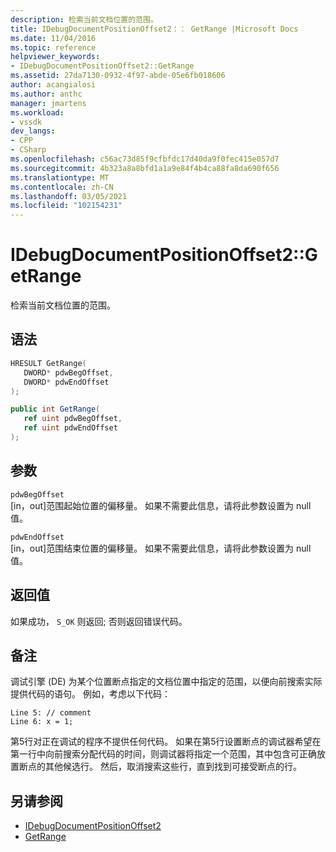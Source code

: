 ```yaml
---
description: 检索当前文档位置的范围。
title: IDebugDocumentPositionOffset2：： GetRange |Microsoft Docs
ms.date: 11/04/2016
ms.topic: reference
helpviewer_keywords:
- IDebugDocumentPositionOffset2::GetRange
ms.assetid: 27da7130-0932-4f97-abde-05e6fb018606
author: acangialosi
ms.author: anthc
manager: jmartens
ms.workload:
- vssdk
dev_langs:
- CPP
- CSharp
ms.openlocfilehash: c56ac73d85f9cfbfdc17d40da9f0fec415e057d7
ms.sourcegitcommit: 4b323a8a8bfd1a1a9e84f4b4ca88fa8da690f656
ms.translationtype: MT
ms.contentlocale: zh-CN
ms.lasthandoff: 03/05/2021
ms.locfileid: "102154231"
---
```

# <a name="idebugdocumentpositionoffset2getrange"></a>IDebugDocumentPositionOffset2::GetRange
检索当前文档位置的范围。

## <a name="syntax"></a>语法

```cpp
HRESULT GetRange(
   DWORD* pdwBegOffset,
   DWORD* pdwEndOffset
);
```

```csharp
public int GetRange(
   ref uint pdwBegOffset,
   ref uint pdwEndOffset
);
```

## <a name="parameters"></a>参数
`pdwBegOffset`\
[in，out]范围起始位置的偏移量。 如果不需要此信息，请将此参数设置为 null 值。

`pdwEndOffset`\
[in，out]范围结束位置的偏移量。 如果不需要此信息，请将此参数设置为 null 值。

## <a name="return-value"></a>返回值
 如果成功， `S_OK` 则返回; 否则返回错误代码。

## <a name="remarks"></a>备注
 调试引擎 (DE) 为某个位置断点指定的文档位置中指定的范围，以便向前搜索实际提供代码的语句。 例如，考虑以下代码：

```
Line 5: // comment
Line 6: x = 1;
```

 第5行对正在调试的程序不提供任何代码。 如果在第5行设置断点的调试器希望在第一行中向前搜索分配代码的时间，则调试器将指定一个范围，其中包含可正确放置断点的其他候选行。 然后，取消搜索这些行，直到找到可接受断点的行。

## <a name="see-also"></a>另请参阅
- [IDebugDocumentPositionOffset2](../../../extensibility/debugger/reference/idebugdocumentpositionoffset2.md)
- [GetRange](../../../extensibility/debugger/reference/idebugdocumentposition2-getrange.md)
